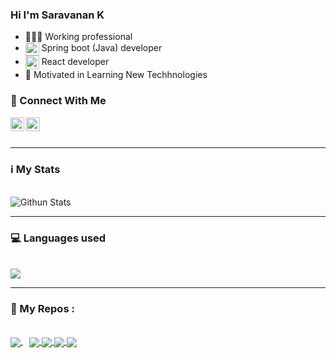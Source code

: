 ### Hi I'm Saravanan K

- 👨🏻‍💻 Working professional 
- <img align="center" width="22px" src="https://github.com/saravanankish/saravanankish/assets/53828581/dae4b388-68c2-49b5-90aa-9dac527a9ccc" alt="spring boot" /> Spring boot (Java) developer
- <img align="center" width="22px" src="https://github.com/saravanankish/saravanankish/assets/53828581/b92edd6c-3bf7-4733-bd39-e512ebf3ff66" alt="spring boot" /> React developer
- 👀 Motivated in Learning New Techhnologies


### 🔗 Connect With Me 

[<img align="left" width="22px" src="https://user-images.githubusercontent.com/53828581/140481089-6c29c742-c8be-4289-8f7f-8244f9ac6a7c.png" alt="website" />][website]
[<img align="left" width="22px" src="https://user-images.githubusercontent.com/53828581/140481322-1350bba2-6e33-42b5-8466-9951716121a8.png" alt="linkedin" />][linkedin]

<br/><br/>

---

### ℹ My Stats

<br />

<img alt="Githun Stats" src="https://github-readme-stats.vercel.app/api?username=saravanankish&count_private=true&show_icons=true&theme=github_dark&hide=stars"/>

<br/>

---
 

### 💻 Languages used

<br />

<img src="https://github-readme-stats.vercel.app/api/top-langs/?username=saravanankish&theme=github_dark&langs_count=8&layout=compact&exclude_repo=GRIP-tasks" />

<br />

---

### 📘 My Repos : 

<br />

<a align="center" href="https://github.com/saravanankish/chatApp" style="margin-right: 10px">
  <img align="center" src="https://github-readme-stats.vercel.app/api/pin/?username=saravanankish&repo=chatApp&theme=github_dark" />
</a>

<a align="center" href="https://github.com/saravanankish/kannan_cabs">
  <img align="center" src="https://github-readme-stats.vercel.app/api/pin/?username=saravanankish&repo=kannan_cabs&theme=github_dark" />
</a>

<a align="center" href="https://github.com/saravanankish/fantasy-dress">
  <img align="center" src="https://github-readme-stats.vercel.app/api/pin/?username=saravanankish&repo=fantasy-dress&theme=github_dark" />
</a>

<a align="center" href="https://github.com/saravanankish/2048-game">
  <img align="center" src="https://github-readme-stats.vercel.app/api/pin/?username=saravanankish&repo=2048-game&theme=github_dark" />
</a>

<a align="center" href="https://github.com/saravanankish/mortal-combat">
  <img align="center" src="https://github-readme-stats.vercel.app/api/pin/?username=saravanankish&repo=mortal-combat&theme=github_dark" />
</a>

[website]:https://saravanan-k.herokuapp.com
[linkedin]:https://www.linkedin.com/in/saravanan-k-224a4619b
